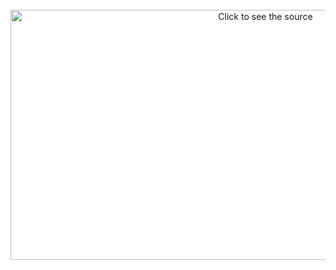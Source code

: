 <div align="center">
	<br>
	<a href="https://github.com/PedroLMaia/PedroLMaia/blob/main/header.svg">
		<img src="header.svg" width="800" height="400" alt="Click to see the source">
	</a>
	<br>
</div>
